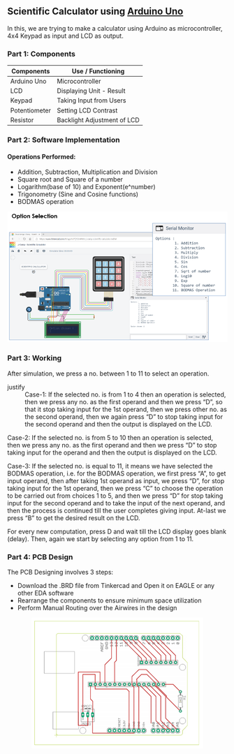 ## Scientific Calculator using [Arduino Uno](https://www.arduino.cc/)

In this, we are trying to make a calculator using Arduino as microcontroller, 4x4 Keypad as input and LCD as output. 

### Part 1: Components

|         Components          |                  Use / Functioning                          |
|-----------------------------|-------------------------------------------------------------|
| Arduino Uno                 | Microcontroller                                             |
| LCD                         | Displaying Unit - Result                                    |
| Keypad                      | Taking Input from Users                                     |
| Potentiometer               | Setting LCD Contrast                                        |
| Resistor                    | Backlight Adjustment of LCD                                 |

### Part 2: Software Implementation

#### Operations Performed:
  - Addition, Subtraction, Multiplication and Division
  - Square root and Square of a number
  - Logarithm(base of 10) and Exponent(e^number)
  - Trigonometry (Sine and Cosine functions)
  - BODMAS operation

<div align='center'>
<img src = 'examples/diagram.PNG' height="300px">
</div>

### Part 3: Working

After simulation, we press a no. between 1 to 11 to select an operation.

<dt>justify</dt>
<dd>Case-1: If the selected no. is from 1 to 4 then an operation is selected, then we press any no. as the first operand and then we press “D”, so that it stop taking input for the 1st operand, then we press other no. as the second operand, then we again press “D” to stop taking input for the second operand and then the output is displayed on the LCD.</dd>

Case-2: If the selected no. is from 5 to 10 then an operation is selected, then we press any no. as the first operand and then we press “D” to stop taking input for the operand and then the output is displayed on the LCD.

Case-3: If the selected no. is equal to 11, it means we have selected the BODMAS operation, i.e. for the BODMAS operation, we first press “A”, to get input operand, then after taking 1st operand as input, we press “D”, for stop taking input for the 1st operand, then we press “C” to choose the operation to be carried out from choices 1 to 5, and then we press “D” for stop taking input for the second operand and to take the input of the next operand, and then the process is continued till the user completes giving input. At-last we press “B” to get the desired result on the LCD.

For every new computation, press D and wait till the LCD display goes blank (delay). Then, again we start by selecting any option from 1 to 11.

### Part 4: PCB Design

The PCB Designing involves 3 steps:
- Download the .BRD file from Tinkercad and Open it on EAGLE or any other EDA software
- Rearrange the components to ensure minimum space utilization
- Perform Manual Routing over the Airwires in the design

<div align='center'>
<img src = 'examples/pcb_design.PNG' height="300px">
</div>

